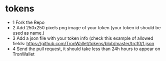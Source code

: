 # tokens

- 1 Fork the Repo
- 2 Add 250x250 pixels png image of your token (your token id should be used as name.)
- 3 Add a json file with your token info (check this example of allowed fields: https://github.com/TronWallet/tokens/blob/master/trc10/1.json
- 4 Send the pull request, it should take less than 24h hours to appear on TronWallet
